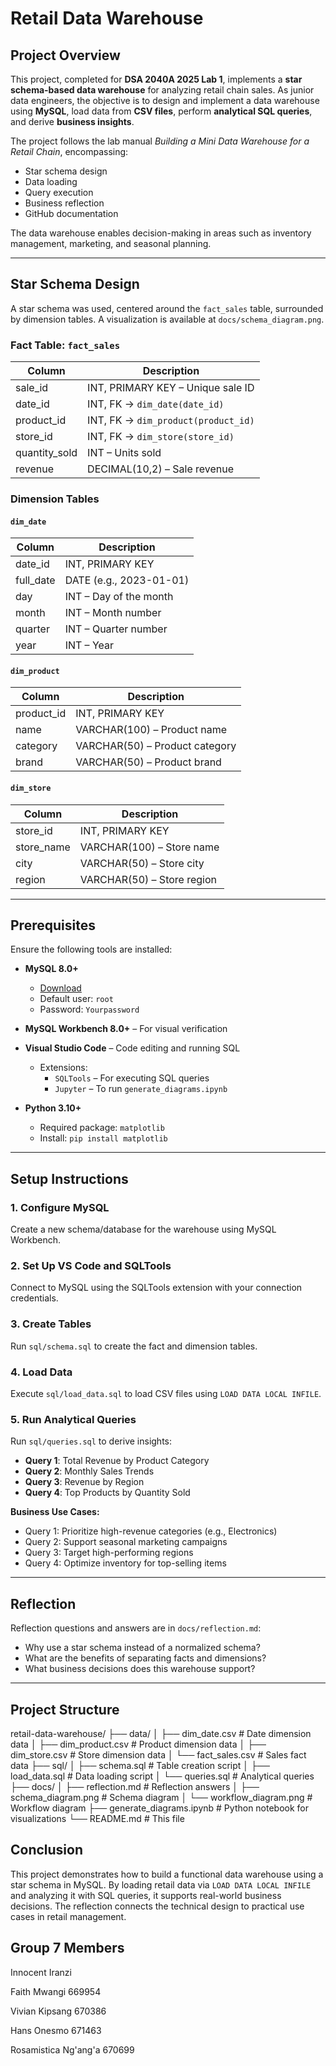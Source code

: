 # Retail Data Warehouse

## Project Overview

This project, completed for **DSA 2040A 2025 Lab 1**, implements a **star schema-based data warehouse** for analyzing retail chain sales. As junior data engineers, the objective is to design and implement a data warehouse using **MySQL**, load data from **CSV files**, perform **analytical SQL queries**, and derive **business insights**.

The project follows the lab manual *Building a Mini Data Warehouse for a Retail Chain*, encompassing:

- Star schema design  
- Data loading  
- Query execution  
- Business reflection  
- GitHub documentation

The data warehouse enables decision-making in areas such as inventory management, marketing, and seasonal planning.

---

## Star Schema Design

A star schema was used, centered around the `fact_sales` table, surrounded by dimension tables. A visualization is available at `docs/schema_diagram.png`.

### Fact Table: `fact_sales`

| Column        | Description                              |
|---------------|------------------------------------------|
| sale_id       | INT, PRIMARY KEY – Unique sale ID        |
| date_id       | INT, FK → `dim_date(date_id)`            |
| product_id    | INT, FK → `dim_product(product_id)`      |
| store_id      | INT, FK → `dim_store(store_id)`          |
| quantity_sold | INT – Units sold                         |
| revenue       | DECIMAL(10,2) – Sale revenue             |

### Dimension Tables

#### `dim_date`

| Column    | Description              |
|-----------|--------------------------|
| date_id   | INT, PRIMARY KEY         |
| full_date | DATE (e.g., 2023-01-01)  |
| day       | INT – Day of the month   |
| month     | INT – Month number       |
| quarter   | INT – Quarter number     |
| year      | INT – Year               |

#### `dim_product`

| Column   | Description                    |
|----------|--------------------------------|
| product_id | INT, PRIMARY KEY             |
| name     | VARCHAR(100) – Product name    |
| category | VARCHAR(50) – Product category |
| brand    | VARCHAR(50) – Product brand    |

#### `dim_store`

| Column     | Description                |
|------------|----------------------------|
| store_id   | INT, PRIMARY KEY           |
| store_name | VARCHAR(100) – Store name  |
| city       | VARCHAR(50) – Store city   |
| region     | VARCHAR(50) – Store region |

---

## Prerequisites

Ensure the following tools are installed:

- **MySQL 8.0+**
  - [Download](https://dev.mysql.com/)
  - Default user: `root`
  - Password: `Yourpassword`

- **MySQL Workbench 8.0+** – For visual verification  
- **Visual Studio Code** – Code editing and running SQL

  - Extensions:
    - `SQLTools` – For executing SQL queries
    - `Jupyter` – To run `generate_diagrams.ipynb`

- **Python 3.10+**
  - Required package: `matplotlib`  
  - Install: `pip install matplotlib`

---

## Setup Instructions

### 1. Configure MySQL
Create a new schema/database for the warehouse using MySQL Workbench.

### 2. Set Up VS Code and SQLTools
Connect to MySQL using the SQLTools extension with your connection credentials.

### 3. Create Tables
Run `sql/schema.sql` to create the fact and dimension tables.

### 4. Load Data
Execute `sql/load_data.sql` to load CSV files using `LOAD DATA LOCAL INFILE`.

### 5. Run Analytical Queries
Run `sql/queries.sql` to derive insights:

- **Query 1**: Total Revenue by Product Category  
- **Query 2**: Monthly Sales Trends  
- **Query 3**: Revenue by Region  
- **Query 4**: Top Products by Quantity Sold  

**Business Use Cases:**

- Query 1: Prioritize high-revenue categories (e.g., Electronics)
- Query 2: Support seasonal marketing campaigns
- Query 3: Target high-performing regions
- Query 4: Optimize inventory for top-selling items

---

## Reflection

Reflection questions and answers are in `docs/reflection.md`:

- Why use a star schema instead of a normalized schema?
- What are the benefits of separating facts and dimensions?
- What business decisions does this warehouse support?

---

## Project Structure

retail-data-warehouse/
├── data/
│ ├── dim_date.csv # Date dimension data
│ ├── dim_product.csv # Product dimension data
│ ├── dim_store.csv # Store dimension data
│ └── fact_sales.csv # Sales fact data
├── sql/
│ ├── schema.sql # Table creation script
│ ├── load_data.sql # Data loading script
│ └── queries.sql # Analytical queries
├── docs/
│ ├── reflection.md # Reflection answers
│ ├── schema_diagram.png # Schema diagram
│ └── workflow_diagram.png # Workflow diagram
├── generate_diagrams.ipynb # Python notebook for visualizations
└── README.md # This file


## Conclusion

This project demonstrates how to build a functional data warehouse using a star schema in MySQL. By loading retail data via `LOAD DATA LOCAL INFILE` and analyzing it with SQL queries, it supports real-world business decisions. The reflection connects the technical design to practical use cases in retail management.


## Group 7 Members

Innocent Iranzi

Faith Mwangi         669954

Vivian Kipsang       670386

Hans Onesmo          671463

Rosamistica Ng'ang'a 670699 
